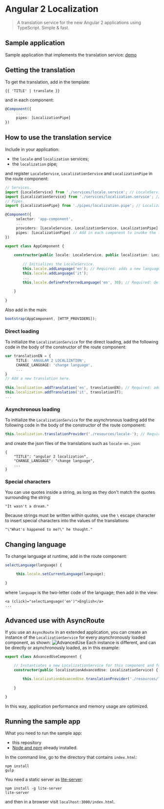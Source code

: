 # Angular 2 Localization
> A translation service for the new Angular 2 applications using TypeScript.
> Simple & fast.

## Sample application
Sample application that implements the translation service: [demo](http://robisim74.github.io/angular2localization)

## Getting the translation
To get the translation, add in the template:
```
{{ 'TITLE' | translate }}
```
and in each component:
```TypeScript
@Component({
     ...
     pipes: [LocalizationPipe]
})
```

## How to use the translation service
Include in your application:
* the `locale` and `localization` services;
* the `localization` pipe;

and register `LocaleService`, `LocalizationService` and `LocalizationPipe` in the route component:
```TypeScript
// Services.
import {LocaleService} from './services/locale.service'; // LocaleService class.
import {LocalizationService} from './services/localization.service'; // LocalizationService class.
// Pipes.
import {LocalizationPipe} from './pipes/localization.pipe'; // LocalizationPipe class.

@Component({
     selector: 'app-component',
     ...
     providers: [LocaleService, LocalizationService, LocalizationPipe], // Localization providers: inherited by all descendants.
     pipes: [LocalizationPipe] // Add in each component to invoke the transform method.
})
 
export class AppComponent {

    constructor(public locale: LocaleService, public localization: LocalizationService) {
        
        // Initializes the LocaleService. 
        this.locale.addLanguage('en'); // Required: adds a new language.
        this.locale.addLanguage('it');
        ...
        this.locale.definePreferredLanguage('en', 30); // Required: default language and expiry (No days). If the expiry is omitted, the cookie becomes a session cookie.
        
    }
 
}
```
Also add in the main:
```TypeScript
bootstrap(AppComponent, [HTTP_PROVIDERS]);
```

### Direct loading
To initialize the `LocalizationService` for the direct loading, add the following code in the body of the constructor of the route component:
```TypeScript
var translationEN = {
     TITLE: 'ANGULAR 2 LOCALIZATION',
     CHANGE_LANGUAGE: 'change language',
     ...
}
// Add a new translation here.
 
this.localization.addTranslation('en', translationEN); // Required: adds a new translation with the given language code.
this.localization.addTranslation('it', translationIT);
...
```

### Asynchronous loading
To initialize the `LocalizationService` for the asynchronous loading add the following code in the body of the constructor of the route component:
```TypeScript
this.localization.translationProvider('./resources/locale-'); // Required: initializes the translation provider with the given path prefix.
```
and create the json files of the translations such as `locale-en.json`:
```
{
    "TITLE": "angular 2 localization",
    "CHANGE_LANGUAGE": "change language",
    ...
}
```

### Special characters
You can use quotes inside a string, as long as they don't match the quotes surrounding the string:
```
"It wasn't a dream."
```
Because strings must be written within quotes, use the `\` escape character to insert special characters into the values of the translations:
```
"\"What's happened to me?\" he thought."
```

## Changing language
To change language at runtime, add in the route component:
```TypeScript
selectLanguage(language) {

     this.locale.setCurrentLanguage(language);
 
}
```
where `language` is the two-letter code of the language; then add in the view:
```
<a (click)="selectLanguage('en')">English</a>
...
```

## Advanced use with AsyncRoute
If you use an `AsyncRoute` in an extended application, you can create an instance of the `LocalizationService` for every asynchronously loaded component, as shown:
![AdvancedUse](https://github.com/robisim74/angular2localization/blob/master/AdvancedUse.jpg)
Each instance is different, and can be directly or asynchronously loaded, as in this example:
```TypeScript
export class AdvancedUseComponent {

    // Instantiates a new LocalizationService for this component and for its descendants.
    constructor(public localizationAdvancedUse: LocalizationService) {

        this.localizationAdvancedUse.translationProvider('./resources/locale-advanced-use-'); // Required: initializes the translation provider with the given path prefix.
            
    }

}
```
In this way, application performance and memory usage are optimized.

## Running the sample app
What you need to run the sample app:
- this repository
- [Node and npm](https://nodejs.org) already installed.

In the command line, go to the directory that contains `index.html`:
```
npm install
gulp
```
You need a static server as [lite-server](https://github.com/johnpapa/lite-server):
```
npm install -g lite-server
lite-server
```
and then in a browser visit `localhost:3000/index.html`.